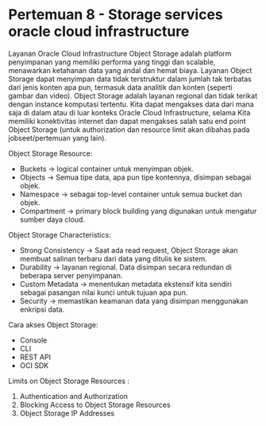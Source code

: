 # Pertemuan 8 - Storage services oracle cloud infrastructure

Layanan Oracle Cloud Infrastructure Object Storage adalah platform penyimpanan yang memiliki performa yang tinggi dan scalable,  menawarkan ketahanan data yang andal dan hemat biaya. Layanan Object Storage dapat menyimpan data tidak terstruktur dalam jumlah tak terbatas dari jenis konten apa pun, termasuk data analitik dan konten (seperti gambar dan video).
Object Storage adalah layanan regional dan tidak terikat dengan instance komputasi tertentu. Kita dapat mengakses data dari mana saja di dalam atau di luar konteks Oracle Cloud Infrastructure, selama Kita memiliki konektivitas internet dan dapat mengakses salah satu end point Object Storage (untuk authorization dan resource limit akan dibahas pada jobseet/pertemuan yang lain). 

Object Storage Resource:

-	Buckets -> logical container untuk menyimpan objek.
-	Objects -> Semua tipe data, apa pun tipe kontennya, disimpan sebagai objek.
-	Namespace -> sebagai top-level container untuk semua bucket dan objek.
-	Compartment -> primary block building yang digunakan untuk mengatur sumber daya cloud.

Object Storage Characteristics:

-	Strong Consistency -> Saat ada read request, Object Storage akan membuat salinan terbaru dari data yang ditulis ke sistem.
-	Durability -> layanan regional. Data disimpan secara redundan di beberapa server penyimpanan. 
-	Custom Metadata -> menentukan metadata ekstensif kita sendiri sebagai pasangan nilai kunci untuk tujuan apa pun.
-	Security -> memastikan keamanan data yang disimpan menggunakan enkripsi data.

Cara akses Object Storage:

-	Console
-	CLI
-	REST API
-	OCI SDK

Limits on Object Storage Resources :

1.	Authentication and Authorization
2.	Blocking Access to Object Storage Resources
3.	Object Storage IP Addresses


